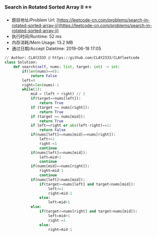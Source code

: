 
### Search in Rotated Sorted Array II :star::star:
- 题目地址/Problem Url: [https://leetcode-cn.com/problems/search-in-rotated-sorted-array-ii](https://leetcode-cn.com/problems/search-in-rotated-sorted-array-ii)
- 执行时间/Runtime: 52 ms 
- 内存消耗/Mem Usage: 13.2 MB
- 通过日期/Accept Datetime: 2019-06-18 17:05
```python
// Author: CLAY2333 @ https://github.com/CLAY2333/CLAYleetcode
class Solution:
    def search(self, nums: list, target: int) -> int:
        if(len(nums)==0):
            return False
        left=0
        right=len(nums)-1
        while(1):
            mid = (left + right) // 2
            if(target==nums[left]):
                return True
            if (target == nums[right]):
                return True
            if (target == nums[mid]):
                return True
            if left==right or abs(left-right)==1:
                return False
            if(nums[left]==nums[mid]==nums[right]):
                left+=1
                right-=1
                continue
            if(nums[left]==nums[mid]):
                left=mid+1
                continue
            if(nums[mid]==nums[right]):
                right=mid-1
                continue
            if(nums[left]<nums[mid]):
                if(target>=nums[left] and target<nums[mid]):
                    left+=1
                    right=mid-1
                else:
                    left=mid+1
            else:
                if(target<=nums[right] and target>nums[mid]):
                    left=mid+1
                    right-=1
                else:
                    right=mid-1

```
